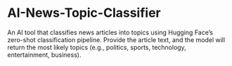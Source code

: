 # AI-News-Topic-Classifier
An AI tool that classifies news articles into topics using Hugging Face’s zero-shot classification pipeline. Provide the article text, and the model will return the most likely topics (e.g., politics, sports, technology, entertainment, business).
